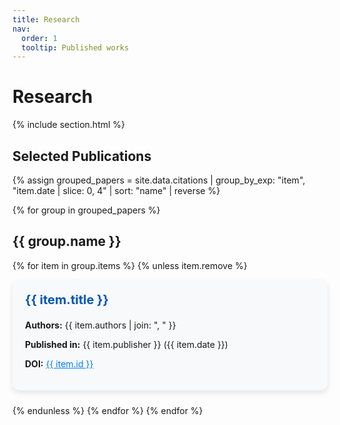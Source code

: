 ```yaml
---
title: Research
nav:
  order: 1
  tooltip: Published works
---
```


<h1>Research</h1>

{% include section.html %}

<h2>Selected Publications</h2>

{% assign grouped_papers = site.data.citations | group_by_exp: "item", "item.date | slice: 0, 4" | sort: "name" | reverse %}

{% for group in grouped_papers %}
  <h2>{{ group.name }}</h2>

  {% for item in group.items %}
    {% unless item.remove %}
      <div style="background: #f8f9fa; padding: 20px; border-radius: 10px; box-shadow: 0px 4px 8px rgba(0,0,0,0.1); margin-bottom: 24px; display: flex; justify-content: space-between; align-items: center;">
        <div style="flex: 1;">
          <h3 style="margin-top: 0; font-size: 20px;">
            <a href="{{ item.link }}" style="text-decoration: none; color: #0056b3;">
              {{ item.title }}
            </a>
          </h3>
          <p><strong>Authors:</strong> {{ item.authors | join: ", " }}</p>
          <p><strong>Published in:</strong> {{ item.publisher }} ({{ item.date }})</p>
          <p><strong>DOI:</strong> <a href="{{ item.link }}" style="color: #007bff;">{{ item.id }}</a></p>
        </div>
      </div>
    {% endunless %}
  {% endfor %}
{% endfor %}
